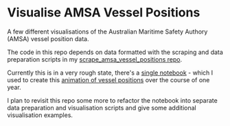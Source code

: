 # Visualise AMSA Vessel Positions
A few different visualisations of the Australian Maritime Safety Authory (AMSA) vessel position data.

The code in this repo depends on data formatted with the scraping and data preparation scripts in my [scrape_amsa_vessel_positions repo](https://github.com/owenlamont/scrape_amsa_vessel_positions).

Currently this is in a very rough state, there's a [single notebook](plot_movement.ipynb) - which I used to create this [animation of vessel positions](https://youtu.be/c28lxm8V5vw) over the course of one year.

I plan to revisit this repo some more to refactor the notebook into separate data preparation and visualisation scripts and give some additional visualisation examples.
